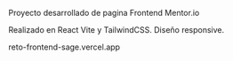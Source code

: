 Proyecto desarrollado de pagina Frontend Mentor.io

Realizado en React Vite y TailwindCSS. Diseño responsive.

 reto-frontend-sage.vercel.app 
